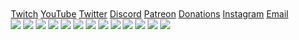 <html>

  <style>
.center {
  margin: auto;
  width: 100%;
  
  padding: 10px;
}
</style>
<meta name="viewport" content="width=device-width, initial-scale=1">
<link rel="stylesheet" href="https://www.w3schools.com/w3css/4/w3.css">
<body>

<div class="w3-container center">
<div class="w3-bar w3-black">
  <a href="https://www.twitch.tv/axtong" class="w3-bar-item w3-hover-purple">Twitch</a>
  <a href="https://youtube.com/axtong" class="w3-bar-item w3-hover-red ">YouTube</a>
  <a href="https://twitter.com/AxtonGTV" class="w3-bar-item w3-hover-blue">Twitter</a>
  <a href="https://discord.com/invite/HmBAzC4" class="w3-bar-item w3-hover-indigo">Discord</a>
  <a href="https://patreon.com/AxC" class="w3-bar-item w3-hover-orange">Patreon</a>
  <a href="https://streamlabs.com/axtong/tip" class="w3-bar-item w3-hover-teal">Donations</a>
  <a href="https://www.instagram.com/axtonog/" class="w3-bar-item w3-hover-yellow">Instagram</a>
  <a href="mailto:contactaxton@gmail.com" class="w3-bar-item w3-hover-white">Email</a>
  </div>
<div class="w3-container">
  <img class="mySlides" src="https://i.imgur.com/dKnf6jW.png"
  style="width:auto">
  <img class="mySlides" src="https://i.imgur.com/unKUrUN.png"
  style="width:auto">
  <img class="mySlides" src="https://i.imgur.com/sBIe5RV.png"
  style="width:auto">
  <img class="mySlides" src="https://i.imgur.com/dKnf6jW.png"
  style="width:auto">
  <img class="mySlides" src="https://i.imgur.com/qX8ZoIG.png"
  style="width:auto">
  <img class="mySlides" src="https://i.imgur.com/PhssuFB.png"
  style="width:auto">
  <img class="mySlides" src="https://i.imgur.com/Xgabcso.png"
  style="width:auto">
  <img class="mySlides" src="https://i.imgur.com/CtLtJku.png"
  style="width:auto">
  <img class="mySlides" src="https://i.imgur.com/H3Nu2jE.png"
  style="width:auto">
  <img class="mySlides" src="https://i.imgur.com/S2EaCZM.png"
  style="width:auto">
  <img class="mySlides" src="https://i.imgur.com/ur67QXt.png"
  style="width:auto">
  <img class="mySlides" src="https://i.imgur.com/9sJXkgT.png"
  style="width:auto">
  <img class="mySlides" src="https://i.imgur.com/vNKnzOR.png"
  style="width:auto">
</div>



<script>
var myIndex = 0;
carousel();

function carousel() {
  var i;
  var x = document.getElementsByClassName("mySlides");
  for (i = 0; i < x.length; i++) {
    x[i].style.display = "none";
  }
  myIndex++;
  if (myIndex > x.length) {myIndex = 1}
  x[myIndex-1].style.display = "block";
  setTimeout(carousel, 4000);
}
</script>

